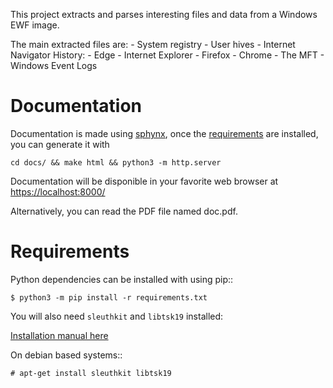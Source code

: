This project extracts and parses interesting files and data from a Windows EWF
image.

The main extracted files are:
    - System registry
    - User hives
    - Internet Navigator History:
        - Edge
        - Internet Explorer
        - Firefox
        - Chrome
    - The MFT
    - Windows Event Logs

# Documentation
Documentation is made using [sphynx](), once the [requirements](#Requirements) are installed, you can generate it with

```
cd docs/ && make html && python3 -m http.server
```

Documentation will be disponible in your favorite web browser at [https://localhost:8000/](https://127.0.0.1:8000)

Alternatively, you can read the PDF file named doc.pdf.

# Requirements
Python dependencies can be installed with using pip::

```
$ python3 -m pip install -r requirements.txt
```

You will also need `sleuthkit` and `libtsk19` installed:

[Installation manual here](https://github.com/sleuthkit/sleuthkit/blob/develop/INSTALL.txt)

On debian based systems::

```
# apt-get install sleuthkit libtsk19
```
